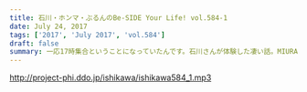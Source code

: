 ```yaml
---
title: 石川・ホンマ・ぶるんのBe-SIDE Your Life! vol.584-1
date: July 24, 2017
tags: ['2017', 'July 2017', 'vol.584']
draft: false
summary: 一応17時集合ということになっていたんです。石川さんが体験した凄い話。MIURA
---
```


http://project-phi.ddo.jp/ishikawa/ishikawa584_1.mp3
